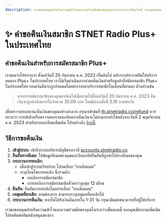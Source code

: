 ```yaml
---
description: เราขอขอบคุณสำหรับความเข้าใจและความร่วมมือของคุณตลอดกระบวนการคืนเงินนี้ หากคุณพบความท้าทายหรือมีคำถาม โปรดอย่าลังเลที่จะติดต่อทีมสนับสนุนลูกค้าของเรา
---
```


# ✨ คำขอคืนเงินสมาชิก STNET Radio Plus+ ในประเทศไทย

## คำขอคืนเงินสำหรับการสมัครสมาชิก Plus+

เราขอแจ้งให้ทราบว่า ตั้งแต่วันที่ 20 กันยายน ค.ศ. 2023 เป็นต้นไป หลังจากประกาศปิดให้บริการทดลอง Plus+ ในประเทศไทย เราได้เริ่มดำเนินการคำขอคืนเงินสำหรับลูกค้าที่สมัครสมาชิก Plus+ ในประเทศไทย ยอดเงินคืนจะถูกกำหนดโดยต่างจากค่าบริการสมาชิกในเดือนที่ผ่านมา ตัวอย่างเช่น

> หากการสมัครสมาชิกของคุณดำเนินไปเมื่อผ่านไปตั้งแต่วันที่ 20 กันยายน ค.ศ. 2023 คืนเงินจะถูกดำเนินการในจำนวน 35.09 บาท โดยมีค่าเฉลี่ยที่ 3.19 บาทต่อวัน

เพื่อตรวจสอบสถานะคืนเงินของคุณอย่างสะดวก กรุณาเข้าชมที่ [th.stnetradio.co/refund](https://th.stnetradio.co/refund) ควรทราบว่า การเข้าถึงหรือตรวจสอบรายละเอียดการคืนเงินจะไม่สามารถทำได้หลังจากวันที่ 2 พฤศจิกายน ค.ศ. 2023 สำหรับรายละเอียดเพิ่มเติม โปรดอ้างถึง [ลิงก์นี้](https://stnetradio.medium.com/the-1st-announcement-of-plus-2c0245235ed5)

## วิธีการขอคืนเงิน

1. **เข้าสู่ระบบ:** เข้าถึงระบบบริหารบัญชีของเราที่ [accounts.stnetradio.co](https://accounts.stnetradio.co/p/login/fZebKe83RcyF3de7ss)
2. **ยืนยันทางอีเมล:** ให้ข้อมูลอีเมลของคุณและป้อนรหัสยืนยันที่ถูกส่งไปทางอีเมลของคุณ
3. **กระบวนการยกเลิก:**
   * เมื่อเข้าสู่ระบบเรียบร้อย โปรดเลือก "ยกเลิกแผน"
   * ระบุเงื่อนไขการยกเลิก ซึ่งรวมถึง:
     * ยกเลิกการสมัครสมาชิก
     * การยกเลิกการสมัครสมาชิกชั่วคราวสูงสุด 12 เดือน
4. **ยืนยัน:** ยืนยันการยกเลิกโดยการเลือก "ยกเลิกแผน"
5. **เหตุผลที่ยกเลิก:** ตามต้องการ สามารถระบุเหตุผลที่ยกเลิกได้
6. **กระบวนการคืนเงิน:** หากไม่ได้รับเงินคืนภายใน 1-31 วัน กรุณาติดต่อธนาคารหรือผู้ให้บริการ

เราขอขอบคุณสำหรับความเข้าใจและความร่วมมือของคุณในระหว่างขั้นตอนนี้ หากคุณมีคำถามเพิ่มเติม โปรดติดต่อทีมสนับสนุนของเรา